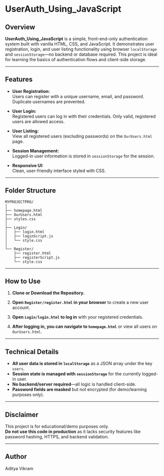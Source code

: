 # UserAuth_Using_JavaScript

## Overview

**UserAuth_Using_JavaScript** is a simple, front-end-only authentication system built with vanilla HTML, CSS, and JavaScript. It demonstrates user registration, login, and user listing functionality using browser `localStorage` and `sessionStorage`—no backend or database required. This project is ideal for learning the basics of authentication flows and client-side storage.

---

## Features

- **User Registration:**  
  Users can register with a unique username, email, and password. Duplicate usernames are prevented.

- **User Login:**  
  Registered users can log in with their credentials. Only valid, registered users are allowed access.

- **User Listing:**  
  View all registered users (excluding passwords) on the `OurUsers.html` page.

- **Session Management:**  
  Logged-in user information is stored in `sessionStorage` for the session.

- **Responsive UI:**  
  Clean, user-friendly interface styled with CSS.

---

## Folder Structure

```
MYPROJECTPRO/
│
├── homepage.html
├── OurUsers.html
├── styles.css
│
├── Login/
│   ├── login.html
│   ├── loginScript.js
│   └── style.css
│
└── Register/
    ├── register.html
    ├── registerScript.js
    └── style.css
```

---

## How to Use

1. **Clone or Download the Repository.**

2. **Open `Register/register.html` in your browser** to create a new user account.

3. **Open `Login/login.html` to log in** with your registered credentials.

4. **After logging in, you can navigate to `homepage.html`** or view all users on `OurUsers.html`.

---

## Technical Details

- **All user data is stored in `localStorage`** as a JSON array under the key `users`.
- **Session state is managed with `sessionStorage`** for the currently logged-in user.
- **No backend/server required**—all logic is handled client-side.
- **Password fields are masked** but not encrypted (for demo/learning purposes only).

---

## Disclaimer

This project is for educational/demo purposes only.  
**Do not use this code in production** as it lacks security features like password hashing, HTTPS, and backend validation.

---

## Author

Aditya Vikram
